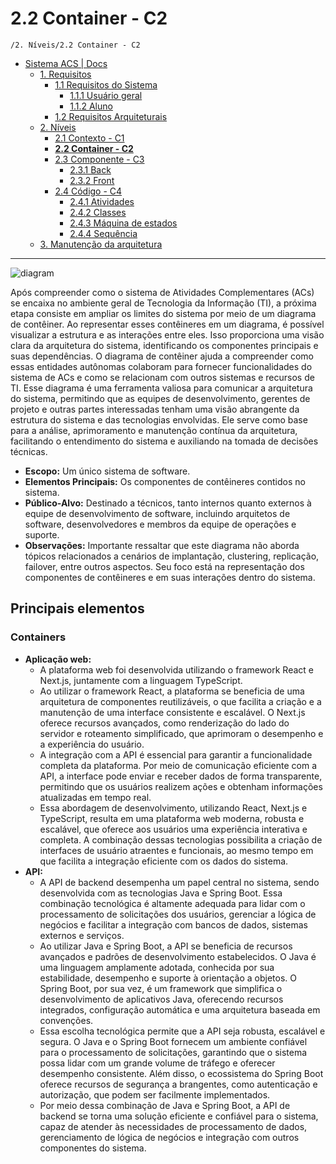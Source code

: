 # 2.2 Container - C2

`/2. Níveis/2.2 Container - C2`

* [Sistema ACS | Docs](../../README.md)
  * [1. Requisitos](../../1.%20Requisitos/README.md)
    * [1.1 Requisitos do Sistema](../../1.%20Requisitos/1.1%20Requisitos%20do%20Sistema/README.md)
      * [1.1.1 Usuário geral](../../1.%20Requisitos/1.1%20Requisitos%20do%20Sistema/1.1.1%20Usu%C3%A1rio%20geral/README.md)
      * [1.1.2 Aluno](../../1.%20Requisitos/1.1%20Requisitos%20do%20Sistema/1.1.2%20Aluno/README.md)
    * [1.2 Requisitos Arquiteturais](../../1.%20Requisitos/1.2%20Requisitos%20Arquiteturais/README.md)
  * [2. Níveis](../../2.%20N%C3%ADveis/README.md)
    * [2.1 Contexto - C1](../../2.%20N%C3%ADveis/2.1%20Contexto%20-%20C1/README.md)
    * [**2.2 Container - C2**](../../2.%20N%C3%ADveis/2.2%20Container%20-%20C2/README.md)
    * [2.3 Componente - C3](../../2.%20N%C3%ADveis/2.3%20Componente%20-%20C3/README.md)
      * [2.3.1 Back](../../2.%20N%C3%ADveis/2.3%20Componente%20-%20C3/2.3.1%20Back/README.md)
      * [2.3.2 Front](../../2.%20N%C3%ADveis/2.3%20Componente%20-%20C3/2.3.2%20Front/README.md)
    * [2.4 Código - C4](../../2.%20N%C3%ADveis/2.4%20C%C3%B3digo%20-%20C4/README.md)
      * [2.4.1 Atividades](../../2.%20N%C3%ADveis/2.4%20C%C3%B3digo%20-%20C4/2.4.1%20Atividades/README.md)
      * [2.4.2 Classes](../../2.%20N%C3%ADveis/2.4%20C%C3%B3digo%20-%20C4/2.4.2%20Classes/README.md)
      * [2.4.3 Máquina de estados](../../2.%20N%C3%ADveis/2.4%20C%C3%B3digo%20-%20C4/2.4.3%20M%C3%A1quina%20de%20estados/README.md)
      * [2.4.4 Sequência](../../2.%20N%C3%ADveis/2.4%20C%C3%B3digo%20-%20C4/2.4.4%20Sequ%C3%AAncia/README.md)
  * [3. Manutenção da arquitetura](../../3.%20Manuten%C3%A7%C3%A3o%20da%20arquitetura/README.md)

---

![diagram](https://www.plantuml.com/plantuml/svg/0/ZLB1Ji904BttAoPmD3N4aq9YGE0WKOCKz20Ufks06vRTPdSB4kB760z-23_cT04hYHXxQQVllPatRxTf7HgNpoLq14uDpX6ICmWXqSgXK6G2EnCgGqO04wTDv5QI09TazPo2GEcKe189wuYbhRQjh0FWvwcLIP7WvdFpeM59yLWDBPp0WBW9l-_erVNiCw25YU5HEqt_Ugnwk41cH9aHQWgnrixJOancdfMYmnWjJ-rhwwQ6elkRIk0Xtmf2IHCNXfTUKeVSeWUBgiHARHtQWr4dUDllqfQ2b2E8ReVzIZ6v-5YN-8D0Q5C6Zv57kUJAuwqY7nZPVFDkX8RgbSof8Jd4qnJj2wKDnrlNO_wxetPjeYKQaI8thavgwVb5xOWWsDfFzLAn-y8IL0jcdSziLV9Wk-yFChEt5l_YVtiEyum5snoFy5i9MPPu2ti_vSw_QxfgmQbHE4SX3vM74Vn3tIILydNz0W00)

Após compreender como o sistema de Atividades Complementares (ACs) se encaixa no ambiente geral de Tecnologia da 
Informação (TI), a próxima etapa consiste em ampliar os limites do sistema por meio de um diagrama de contêiner. 
Ao representar esses contêineres em um diagrama, é possível visualizar a estrutura e as interações entre eles. Isso 
proporciona uma visão clara da arquitetura do sistema, identificando os componentes principais e suas dependências. O 
diagrama de contêiner ajuda a compreender como essas entidades autônomas colaboram para fornecer funcionalidades do 
sistema de ACs e como se relacionam com outros sistemas e recursos de TI. Esse diagrama é uma ferramenta valiosa para
comunicar a arquitetura do sistema, permitindo que as equipes de desenvolvimento, gerentes de projeto e outras partes
interessadas tenham uma visão abrangente da estrutura do sistema e das tecnologias envolvidas. Ele serve como base para 
a análise, aprimoramento e manutenção contínua da arquitetura, facilitando o entendimento do sistema e auxiliando 
na tomada de decisões técnicas.

- **Escopo:** Um único sistema de software.
- **Elementos Principais:** Os componentes de contêineres contidos no sistema.
- **Público-Alvo:** Destinado a técnicos, tanto internos quanto externos à equipe de desenvolvimento de software,
incluindo arquitetos de software, desenvolvedores e membros da equipe de operações e suporte.
- **Observações:** Importante ressaltar que este diagrama não aborda tópicos relacionados a cenários de implantação,
clustering, replicação, failover, entre outros aspectos. Seu foco está na representação dos componentes de contêineres
e em suas interações dentro do sistema.

## Principais elementos
### Containers
* **Aplicação web:** 
  * A plataforma web foi desenvolvida utilizando o framework React e Next.js, juntamente com a linguagem TypeScript.
  * Ao utilizar o framework React, a plataforma se beneficia de uma arquitetura de componentes reutilizáveis, o que 
  facilita a criação e a manutenção de uma interface consistente e escalável. O Next.js oferece recursos avançados, como
  renderização do lado do servidor e roteamento simplificado, que aprimoram o desempenho e a experiência do usuário.
  * A integração com a API é essencial para garantir a funcionalidade completa da plataforma. Por meio de comunicação 
  eficiente com a API, a interface pode enviar e receber dados de forma transparente, permitindo que os usuários realizem
  ações e obtenham informações atualizadas em tempo real.
  * Essa abordagem de desenvolvimento, utilizando React, Next.js e TypeScript, resulta em uma plataforma web moderna,
  robusta e escalável, que oferece aos usuários uma experiência interativa e completa. A combinação dessas tecnologias
  possibilita a criação de interfaces de usuário atraentes e funcionais, ao mesmo tempo em que facilita a integração 
  eficiente com os dados do sistema.
* **API:**
  * A API de backend desempenha um papel central no sistema, sendo desenvolvida com as tecnologias Java e Spring Boot. 
  Essa combinação tecnológica é altamente adequada para lidar com o processamento de solicitações dos usuários, gerenciar
  a lógica de negócios e facilitar a integração com bancos de dados, sistemas externos e serviços.
  * Ao utilizar Java e Spring Boot, a API se beneficia de recursos avançados e padrões de desenvolvimento estabelecidos.
  O Java é uma linguagem amplamente adotada, conhecida por sua estabilidade, desempenho e suporte à orientação a objetos.
  O Spring Boot, por sua vez, é um framework que simplifica o desenvolvimento de aplicativos Java, oferecendo recursos 
  integrados, configuração automática e uma arquitetura baseada em convenções.
  * Essa escolha tecnológica permite que a API seja robusta, escalável e segura. O Java e o Spring Boot fornecem um 
  ambiente confiável para o processamento de solicitações, garantindo que o sistema possa lidar com um grande volume de
  tráfego e oferecer desempenho consistente. Além disso, o ecossistema do Spring Boot oferece recursos de segurança a
  brangentes, como autenticação e autorização, que podem ser facilmente implementados.
  * Por meio dessa combinação de Java e Spring Boot, a API de backend se torna uma solução eficiente e confiável para
  o sistema, capaz de atender às necessidades de processamento de dados, gerenciamento de lógica de negócios e integração
  com outros componentes do sistema.